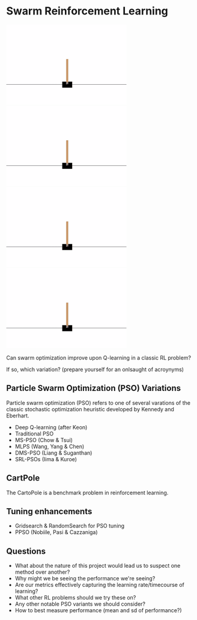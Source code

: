 # Swarm Reinforcement Learning

![cartpole](./media/cartpole.gif)
![cartpole](./media/cartpole.gif)
![cartpole](./media/cartpole.gif)
![cartpole](./media/cartpole.gif)

Can swarm optimization improve upon Q-learning in a classic RL problem? 

If so, which variation? (prepare yourself for an onlsaught of acroynyms)

## Particle Swarm Optimization (PSO) Variations

Particle swarm optimization (PSO) refers to one of several varations of the classic stochastic optimization heuristic developed by Kennedy and Eberhart. 

* Deep Q-learning (after Keon)
* Traditional PSO
* MS-PSO (Chow & Tsui)
* MLPS (Wang, Yang & Chen) 
* DMS-PSO (Liang & Suganthan)
* SRL-PSOs (Iima & Kuroe)

## CartPole

The CartoPole is a benchmark problem in reinforcement learning. 

## Tuning enhancements

* Gridsearch & RandomSearch for PSO tuning
* PPSO (Nobiile, Pasi & Cazzaniga)

## Questions

* What about the nature of this project would lead us to suspect one method over another?
* Why might we be seeing the performance we're seeing?
* Are our metrics effectively capturing the learning rate/timecourse of learning?
* What other RL problems should we try these on?
* Any other notable PSO variants we should consider?
* How to best measure performance (mean and sd of performance?)
